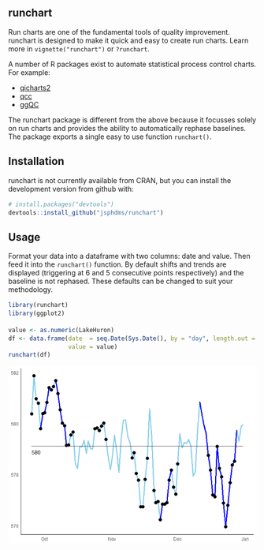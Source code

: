 
<!-- README.md is generated from README.Rmd. Please edit that file -->
runchart
--------

Run charts are one of the fundamental tools of quality improvement. runchart is designed to make it quick and easy to create run charts. Learn more in `vignette("runchart")` or `?runchart`.

A number of R packages exist to automate statistical process control charts. For example:

-   [qicharts2](https://anhoej.github.io/qicharts2/)
-   [qcc](https://cran.r-project.org/web/packages/qcc/index.html)
-   [ggQC](https://cran.r-project.org/web/packages/ggQC/index.html)

The runchart package is different from the above because it focusses solely on run charts and provides the ability to automatically rephase baselines. The package exports a single easy to use function `runchart()`.

Installation
------------

runchart is not currently available from CRAN, but you can install the development version from github with:

``` r
# install.packages("devtools")
devtools::install_github("jsphdms/runchart")
```

Usage
-----

Format your data into a dataframe with two columns: date and value. Then feed it into the `runchart()` function. By default shifts and trends are displayed (triggering at 6 and 5 consecutive points respectively) and the baseline is not rephased. These defaults can be changed to suit your methodology.

``` r
library(runchart)
library(ggplot2)

value <- as.numeric(LakeHuron)
df <- data.frame(date  = seq.Date(Sys.Date(), by = "day", length.out = length(value)),
                 value = value)
runchart(df)
```

<img src="README-unnamed-chunk-3-1.png" style="display: block; margin: auto;" />
